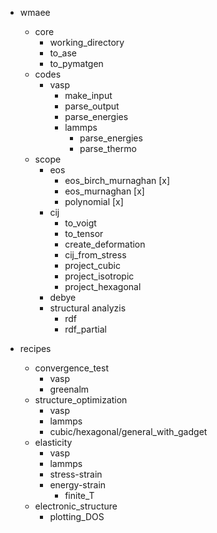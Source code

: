 - wmaee

  - core
    - working_directory
    - to_ase
    - to_pymatgen
  - codes
    - vasp
      - make_input
      - parse_output
      - parse_energies
      * lammps
        - parse_energies
        - parse_thermo
  - scope
    - eos
      - eos_birch_murnaghan [x]
      - eos_murnaghan [x]
      - polynomial [x]
    - cij
      - to_voigt
      - to_tensor
      - create_deformation
      - cij_from_stress
      - project_cubic
      - project_isotropic
      - project_hexagonal
    - debye
    - structural analyzis
      - rdf
      - rdf_partial

- recipes
  - convergence_test
    - vasp
    - greenalm
  - structure_optimization
    - vasp
    - lammps
    - cubic/hexagonal/general_with_gadget
  - elasticity
    - vasp
    - lammps
    - stress-strain
    - energy-strain
      - finite_T
  - electronic_structure
    - plotting_DOS
